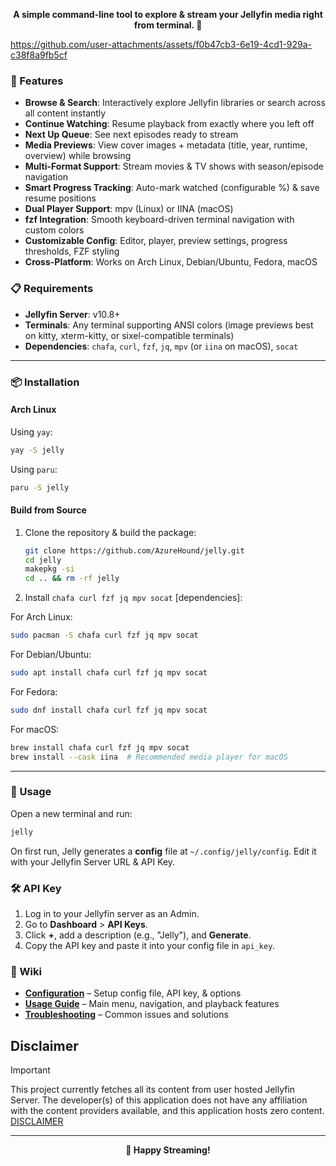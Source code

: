 **<p align="center">A simple command-line tool to explore & stream your Jellyfin media right from terminal. 🚀</p>**

<https://github.com/user-attachments/assets/f0b47cb3-6e19-4cd1-929a-c38f8a9fb5cf>

### 🌟 Features

- **Browse & Search**: Interactively explore Jellyfin libraries or search across all content instantly
- **Continue Watching**: Resume playback from exactly where you left off
- **Next Up Queue**: See next episodes ready to stream
- **Media Previews**: View cover images + metadata (title, year, runtime, overview) while browsing
- **Multi-Format Support**: Stream movies & TV shows with season/episode navigation
- **Smart Progress Tracking**: Auto-mark watched (configurable %) & save resume positions
- **Dual Player Support**: mpv (Linux) or IINA (macOS)
- **fzf Integration**: Smooth keyboard-driven terminal navigation with custom colors
- **Customizable Config**: Editor, player, preview settings, progress thresholds, FZF styling
- **Cross-Platform**: Works on Arch Linux, Debian/Ubuntu, Fedora, macOS

### 📋 Requirements

- **Jellyfin Server**: v10.8+
- **Terminals**: Any terminal supporting ANSI colors (image previews best on kitty, xterm-kitty, or sixel-compatible terminals)
- **Dependencies**: `chafa`, `curl`, `fzf`, `jq`, `mpv` (or `iina` on macOS), `socat`

---

### 📦 Installation

#### Arch Linux

Using `yay`:

```sh
yay -S jelly
```

Using `paru`:

```sh
paru -S jelly
```

#### Build from Source

1. Clone the repository & build the package:

   ```sh
   git clone https://github.com/AzureHound/jelly.git
   cd jelly
   makepkg -si
   cd .. && rm -rf jelly
   ```

2. Install `chafa curl fzf jq mpv socat` [dependencies]:

For Arch Linux:

```sh
sudo pacman -S chafa curl fzf jq mpv socat
```

For Debian/Ubuntu:

```sh
sudo apt install chafa curl fzf jq mpv socat
```

For Fedora:

```sh
sudo dnf install chafa curl fzf jq mpv socat
```

For macOS:

```sh
brew install chafa curl fzf jq mpv socat
brew install --cask iina  # Recommended media player for macOS
```

---

### 🚀 Usage

Open a new terminal and run:

```sh
jelly
```

On first run, Jelly generates a **config** file at `~/.config/jelly/config`.
Edit it with your Jellyfin Server URL & API Key.

### 🛠️ API Key

1. Log in to your Jellyfin server as an Admin.
2. Go to **Dashboard** > **API Keys**.
3. Click **+**, add a description (e.g., "Jelly"), and **Generate**.
4. Copy the API key and paste it into your config file in `api_key`.

### 📖 Wiki

- **[Configuration](../../wiki/Configuration)** – Setup config file, API key, & options
- **[Usage Guide](../../wiki/Usage)** – Main menu, navigation, and playback features
- **[Troubleshooting](../../wiki/Troubleshooting)** – Common issues and solutions

## Disclaimer

> [!IMPORTANT]
>
> This project currently fetches all its content from user hosted Jellyfin Server.
> The developer(s) of this application does not have any affiliation with the content providers available, and this application hosts zero content.
> [DISCLAIMER](https://github.com/AzureHound/jelly/blob/main/DISCLAIMER.md)

---

**<p align="center">🎉 Happy Streaming!</p>**
